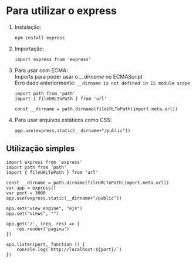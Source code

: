 # Para utilizar o express

1. Instalação:
   ```
   npm install express
   ```
2. Importação:
   ```
   import express from 'express'
   ```
3. Para usar com ECMA:  
   Imports para poder usar o _\_\_dirname_ no ECMAScript  
    Erro dado anteriormente: `__dirname is not defined in ES module scope`

   ```
   import path from 'path'
   import { fileURLToPath } from 'url'

   const __dirname = path.dirname(fileURLToPath(import.meta.url))
   ```
4. Para usar arquivos estáticos como CSS:
    ```
    app.use(express.static(__dirname+"/public"))
    ```

## Utilização simples

```
import express from 'express'
import path from 'path'
import { fileURLToPath } from 'url'

const __dirname = path.dirname(fileURLToPath(import.meta.url))
var app = express()
var port = 3000
app.use(express.static(__dirname+"/public"))

app.set("view engine", "ejs")
app.set("views", "")

app.get('/', (req, res) => {
    res.render('pagina')
})

app.listen(port, function () {
    console.log(`http://localhost:${port}/`)
})
```
